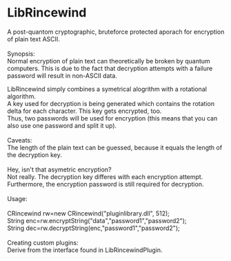 # LibRincewind
A post-quantom cryptographic, bruteforce protected aporach for encryption of plain text ASCII.<br>
<br>
Synopsis:<br>
Normal encryption of plain text can theoretically be broken by quantum computers. This is due to the fact that decryption attempts with a failure password will result in non-ASCII data.<br>

LibRincewind simply combines a symetrical alogrithm with a rotational algorithm.<br>
A key used for decryption is being generated which contains the rotation delta for each character. This key gets encrypted, too.<br>
Thus, two passwords will be used for encryption (this means that you can also use one password and split it up).<br>
<br>
Caveats:<br>
The length of the plain text can be guessed, because it equals the length of the decryption key.<br>
<br>
Hey, isn't that asymetric encryption?<br>
Not really. The decryption key differes with each encryption attempt. Furthermore, the encryption password is still required for decryption.<br>
<br>
Usage:<br>
<br>
CRincewind rw=new CRincewind("pluginlibrary.dll", 512);<br>
String enc=rw.encryptString("data","password1","password2");<br>
String dec=rw.decryptString(enc,"password1","password2");<br>
<br>
Creating custom plugins:<br>
Derive from the interface found in LibRincewindPlugin.<br>


